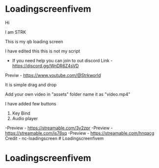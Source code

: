 ﻿# Loadingscreenfivem
Hi

I am STRK

This is my qb loading screen 

I have edited this this is not my script 

- If you need help you can join to out discord 
Link - https://discord.gg/WnDR6Z4sVD

Previw - https://www.youtube.com/@Strkworld

It is simple drag and drop 

Add your own video in "assets" folder name it as "video.mp4"

I have added few buttons 

1. Key Bind
2. Audio player

-Preview - https://streamable.com/3v2zpr
-Preview - https://streamable.com/is78sq
-Preview - https://streamable.com/hnqacg
Credit - nc-loadingscreen # Loadingscreenfivem
# Loadingscreenfivem
